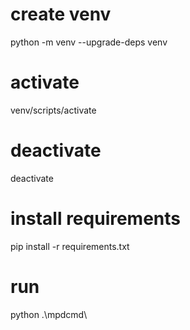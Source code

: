 
# create venv

python -m venv --upgrade-deps venv

# activate

venv/scripts/activate

# deactivate

deactivate

# install requirements

pip install -r requirements.txt

# run

python .\mpdcmd\
